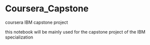 # Coursera_Capstone
coursera IBM capstone project

this notebook will be mainly used for the capstone project of the IBM specialization
